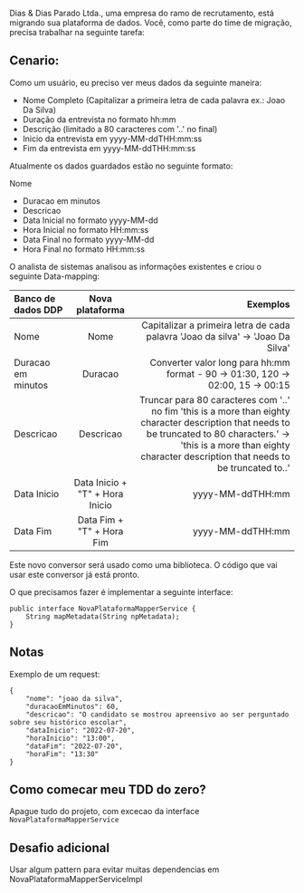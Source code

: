 Dias & Dias Parado Ltda., uma empresa do ramo de recrutamento,  está migrando sua plataforma de dados. Você, como parte do time de migração, precisa trabalhar na seguinte tarefa:

## Cenario:

Como um usuário, eu preciso ver meus dados da seguinte maneira:

* Nome Completo (Capitalizar a primeira letra de cada palavra ex.: Joao Da Silva)
* Duração da entrevista no formato hh:mm
* Descrição (limitado a 80 caracteres com  '..' no final)
* Inicio da entrevista em yyyy-MM-ddTHH:mm:ss				
* Fim da entrevista em yyyy-MM-ddTHH:mm:ss

Atualmente os dados guardados estão no seguinte formato:

Nome

* Duracao em minutos
* Descricao
* Data Inicial no formato yyyy-MM-dd
* Hora Inicial no formato HH:mm:ss
* Data Final no formato yyyy-MM-dd
* Hora Final no formato HH:mm:ss


O analista de sistemas analisou as informações existentes e criou o seguinte Data-mapping: 		

| Banco de dados DDP |                Nova plataforma                |                                                                                                                                                                                                                             Exemplos |
|:-------------------|:---------------------------------------------:|-------------------------------------------------------------------------------------------------------------------------------------------------------------------------------------------------------------------------------------:|
| Nome               |                     Nome                      |                                                                                                                                                        Capitalizar a primeira letra de cada palavra 'Joao da silva' -> 'Joao Da Silva' |
| Duracao em minutos |                    Duracao                    |                                                                                                                                                          Converter valor long para hh:mm format - 90 -> 01:30, 120 -> 02:00, 15 -> 00:15 |
| Descricao          |                   Descricao                   | Truncar para 80 caracteres com '..' no fim 'this is a more than eighty character description that needs to be truncated to 80 characters.' -> 'this is a more than eighty character description that needs to be truncated to..' |
| Data Inicio        |        Data Inicio + "T" + Hora Inicio        |                                                                                                                                                                                                                     yyyy-MM-ddTHH:mm |
| Data Fim           |           Data Fim + "T" + Hora Fim           |                                                                                                                                                                                                                     yyyy-MM-ddTHH:mm |


Este novo conversor será usado como uma biblioteca. O código que vai usar este conversor já está pronto.


O que precisamos fazer é implementar a seguinte interface:

```
public interface NovaPlataformaMapperService {
    String mapMetadata(String npMetadata);
}
```


## Notas

Exemplo de um request:
```
{
    "nome": "joao da silva",
    "duracaoEmMinutos": 60,
    "descricao": "O candidato se mostrou apreensivo ao ser perguntado sobre seu histórico escolar",
    "dataInicio": "2022-07-20",
    "horaInicio": "13:00",
    "dataFim": "2022-07-20",
    "horaFim": "13:30"
}
```

## Como comecar meu TDD do zero?
Apague tudo do projeto, com excecao da interface `NovaPlataformaMapperService`

## Desafio adicional

Usar algum pattern para evitar muitas dependencias em NovaPlataformaMapperServiceImpl
